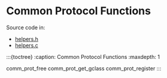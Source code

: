 # Common Protocol Functions

Source code in:

- [helpers.h](https://github.com/artgins/yunetas/blob/main/kernel/c/gobj-c/src/helpers.h)
- [helpers.c](https://github.com/artgins/yunetas/blob/main/kernel/c/gobj-c/src/helpers.c)

:::{toctree}
:caption: Common Protocol Functions
:maxdepth: 1

comm_prot_free
comm_prot_get_gclass
comm_prot_register
:::
